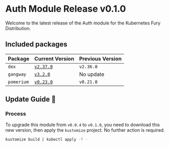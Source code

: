 # Auth Module Release v0.1.0

Welcome to the latest release of the Auth module for the Kubernetes Fury Distribution.

## Included packages

| Package    | Current Version                                                           | Previous Version |
| ---------- | ------------------------------------------------------------------------- | ---------------- |
| `dex`      | [`v2.37.0`](https://github.com/dexidp/dex/releases/tag/v2.36.0)           | `v2.36.0`        |
| `gangway`  | [`v3.2.0`](https://github.com/vmware-archive/gangway/releases/tag/v3.2.0) | No update        |
| `pomerium` | [`v0.23.0`](https://github.com/pomerium/pomerium/releases/tag/v0.23.0)    | `v0.21.0`        |

## Update Guide 🦮

### Process

To upgrade this module from `v0.0.4` to `v0.1.0`, you need to download this new version, then apply the `kustomize` project. No further action is required.

```bash
kustomize build | kubectl apply -f -
```
